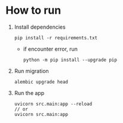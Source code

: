 # How to run

1. Install dependencies
    ```
    pip install -r requirements.txt
    ```
    - if encounter error, run
        ```
        python -m pip install --upgrade pip
        ```
2. Run migration
    ```
    alembic upgrade head
    ```
3. Run the app
    ```
    uvicorn src.main:app --reload
    // or
    uvicorn src.main:app
    ```